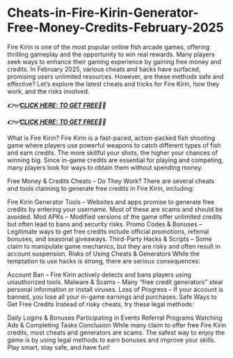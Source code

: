 # Cheats-in-Fire-Kirin-Generator-Free-Money-Credits-February-2025
Fire Kirin is one of the most popular online fish arcade games, offering thrilling gameplay and the opportunity to win real rewards. Many players seek ways to enhance their gaming experience by gaining free money and credits. In February 2025, various cheats and hacks have surfaced, promising users unlimited resources. However, are these methods safe and effective? Let’s explore the latest cheats and tricks for Fire Kirin, how they work, and the risks involved.

***👉✅[CLICK HERE: TO GET FREE](https://btadeal.com/fi2r7kr/)🔶🔷***

***👉✅[CLICK HERE: TO GET FREE](https://btadeal.com/fi2r7kr/)🔶🔷***


What is Fire Kirin?
Fire Kirin is a fast-paced, action-packed fish shooting game where players use powerful weapons to catch different types of fish and earn credits. The more skillful your shots, the higher your chances of winning big. Since in-game credits are essential for playing and competing, many players look for ways to obtain them without spending money.

Free Money & Credits Cheats – Do They Work?
There are several cheats and tools claiming to generate free credits in Fire Kirin, including:

Fire Kirin Generator Tools – Websites and apps promise to generate free credits by entering your username. Most of these are scams and should be avoided.
Mod APKs – Modified versions of the game offer unlimited credits but often lead to bans and security risks.
Promo Codes & Bonuses – Legitimate ways to get free credits include official promotions, referral bonuses, and seasonal giveaways.
Third-Party Hacks & Scripts – Some claim to manipulate game mechanics, but they are risky and often result in account suspension.
Risks of Using Cheats & Generators
While the temptation to use hacks is strong, there are serious consequences:

Account Ban – Fire Kirin actively detects and bans players using unauthorized tools.
Malware & Scams – Many “free credit generators” steal personal information or install viruses.
Loss of Progress – If your account is banned, you lose all your in-game earnings and purchases.
Safe Ways to Get Free Credits
Instead of risky cheats, try these legal methods:

Daily Logins & Bonuses
Participating in Events
Referral Programs
Watching Ads & Completing Tasks
Conclusion
While many claim to offer free Fire Kirin credits, most cheats and generators are scams. The safest way to enjoy the game is by using legal methods to earn bonuses and improve your skills. Play smart, stay safe, and have fun!
